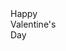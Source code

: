 <!DOCTYPE html>

<html lang="en">

<head>

  <!-- coding by helpme_coder -->
  
  <meta charset="UTF-8">

  <meta name="viewport" content="width=device-width, initial-scale=1.0">
  
  <title>Valentines day card | @helpme_coder</title>
  
  <link rel="stylesheet" href="style.css">

  <script src="https://code.jquery.com/jquery-3.6.4.min.js"></script>

</head>

<body>

  <div class="container">

  <div class="valentines">

   <div class="envelope"></div>

   <div class="front"></div>

   <div class="card">

  <div class="text">Happy<br>Valentine's</br>Day </div>
        
   <div class="heart"></div>
        
  </div>
      
</div>
    
<div class="shadow"></div>

  </div>

  <script src="script.js"></script>

</body>

</html>
